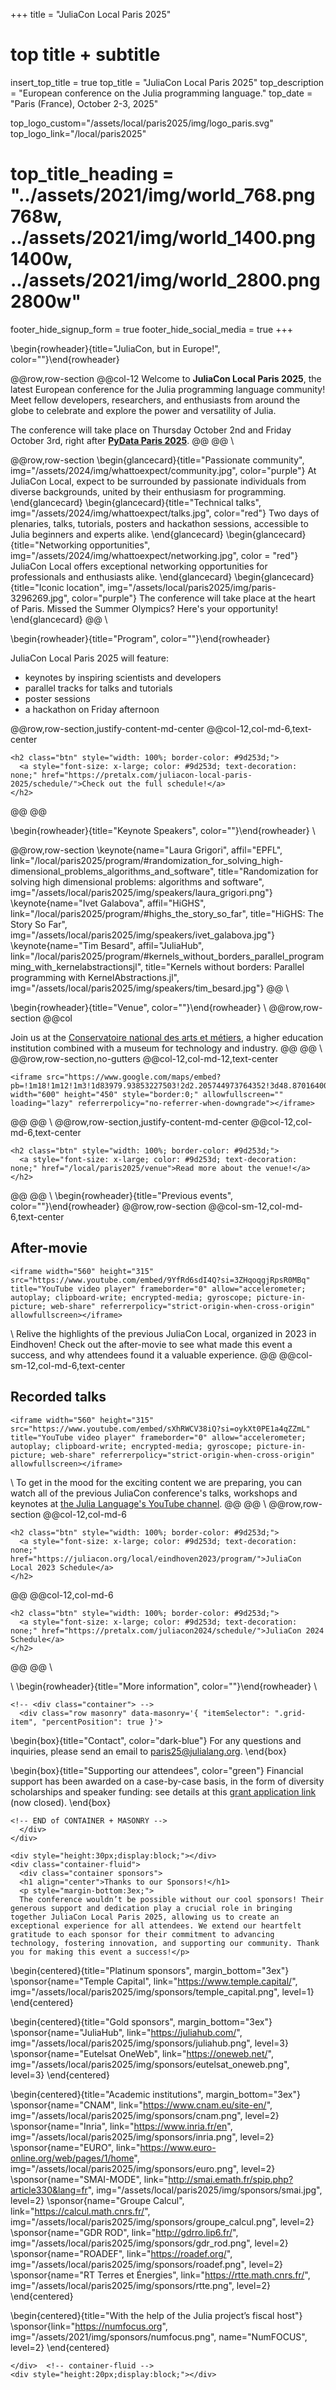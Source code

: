 +++
title = "JuliaCon Local Paris 2025"

# top title + subtitle
insert_top_title = true
top_title = "JuliaCon Local Paris 2025"
top_description = "European conference on the Julia programming language."
top_date = "Paris (France), October 2-3, 2025"

top_logo_custom="/assets/local/paris2025/img/logo_paris.svg"
top_logo_link="/local/paris2025"
# top_title_heading = "../assets/2021/img/world_768.png 768w, ../assets/2021/img/world_1400.png 1400w, ../assets/2021/img/world_2800.png 2800w"

footer_hide_signup_form = true
footer_hide_social_media = true
+++

\begin{rowheader}{title="JuliaCon, but in Europe!", color=""}\end{rowheader}

@@row,row-section
@@col-12 
Welcome to **JuliaCon Local Paris 2025**, the latest European conference for the Julia programming language community! Meet fellow developers, researchers, and enthusiasts from around the globe to celebrate and explore the power and versatility of Julia.

The conference will take place on Thursday October 2nd and Friday October 3rd, right after [**PyData Paris 2025**](https://pydata.org/paris2025).
@@
@@
\\

@@row,row-section
\begin{glancecard}{title="Passionate community", img="/assets/2024/img/whattoexpect/community.jpg", color="purple"}
  At JuliaCon Local, expect to be surrounded by passionate individuals from diverse backgrounds, united by their enthusiasm for programming.
\end{glancecard}
\begin{glancecard}{title="Technical talks", img="/assets/2024/img/whattoexpect/talks.jpg", color="red"}
  Two days of plenaries, talks, tutorials, posters and hackathon sessions, accessible to Julia beginners and experts alike.
\end{glancecard}
\begin{glancecard}{title="Networking opportunities", img="/assets/2024/img/whattoexpect/networking.jpg", color = "red"}
  JuliaCon Local offers exceptional networking opportunities for professionals and enthusiasts alike.
\end{glancecard}
\begin{glancecard}{title="Iconic location", img="/assets/local/paris2025/img/paris-3296269.jpg", color="purple"}
  The conference will take place at the heart of Paris. Missed the Summer Olympics? Here's your opportunity!
\end{glancecard}
@@
\\

\begin{rowheader}{title="Program", color=""}\end{rowheader}

JuliaCon Local Paris 2025 will feature:

- keynotes by inspiring scientists and developers
- parallel tracks for talks and tutorials
- poster sessions
- a hackathon on Friday afternoon

@@row,row-section,justify-content-md-center
  @@col-12,col-md-6,text-center
  ~~~
  <h2 class="btn" style="width: 100%; border-color: #9d253d;">
    <a style="font-size: x-large; color: #9d253d; text-decoration: none;" href="https://pretalx.com/juliacon-local-paris-2025/schedule/">Check out the full schedule!</a>
  </h2>
  ~~~
  @@
@@

\begin{rowheader}{title="Keynote Speakers", color=""}\end{rowheader}
\\

@@row,row-section
\keynote{name="Laura Grigori", affil="EPFL", link="/local/paris2025/program/#randomization_for_solving_high-dimensional_problems_algorithms_and_software", title="Randomization for solving high dimensional problems: algorithms and software", img="/assets/local/paris2025/img/speakers/laura_grigori.png"}
\keynote{name="Ivet Galabova", affil="HiGHS", link="/local/paris2025/program/#highs_the_story_so_far", title="HiGHS: The Story So Far", img="/assets/local/paris2025/img/speakers/ivet_galabova.jpg"}
\keynote{name="Tim Besard", affil="JuliaHub", link="/local/paris2025/program/#kernels_without_borders_parallel_programming_with_kernelabstractionsjl", title="Kernels without borders: Parallel programming with KernelAbstractions.jl", img="/assets/local/paris2025/img/speakers/tim_besard.jpg"}
@@
\\


\begin{rowheader}{title="Venue", color=""}\end{rowheader}
\\
@@row,row-section 
  @@col
  
  Join us at the [Conservatoire national des arts et métiers](https://www.cnam.eu/site-en/), a higher education institution combined with a museum for technology and industry.
  @@
@@
\\
@@row,row-section,no-gutters
@@col-12,col-md-12,text-center
~~~
<iframe src="https://www.google.com/maps/embed?pb=!1m18!1m12!1m3!1d83979.93853227503!2d2.205744973764352!3d48.87016400923364!2m3!1f0!2f0!3f0!3m2!1i1024!2i768!4f13.1!3m3!1m2!1s0x47e66e0556a60823%3A0x46dad820509383bc!2sNational%20Conservatory%20of%20Arts%20and%20Crafts!5e0!3m2!1sen!2sfr!4v1740480092156!5m2!1sen!2sfr" width="600" height="450" style="border:0;" allowfullscreen="" loading="lazy" referrerpolicy="no-referrer-when-downgrade"></iframe>
~~~
@@
@@
\\
@@row,row-section,justify-content-md-center
  @@col-12,col-md-6,text-center
  ~~~
  <h2 class="btn" style="width: 100%; border-color: #9d253d;">
    <a style="font-size: x-large; color: #9d253d; text-decoration: none;" href="/local/paris2025/venue">Read more about the venue!</a>
  </h2>
  ~~~
  @@
@@
\\
\begin{rowheader}{title="Previous events", color=""}\end{rowheader}
@@row,row-section
@@col-sm-12,col-md-6,text-center
## After-movie
~~~
<iframe width="560" height="315" src="https://www.youtube.com/embed/9YfRd6sdI4Q?si=3ZHqoqgjRpsR0MBq" title="YouTube video player" frameborder="0" allow="accelerometer; autoplay; clipboard-write; encrypted-media; gyroscope; picture-in-picture; web-share" referrerpolicy="strict-origin-when-cross-origin" allowfullscreen></iframe>
~~~
\\
Relive the highlights of the previous JuliaCon Local, organized in 2023 in Eindhoven! Check out the after-movie to see what made this event a success, and why attendees found it a valuable experience.
@@
@@col-sm-12,col-md-6,text-center
## Recorded talks
~~~
<iframe width="560" height="315" src="https://www.youtube.com/embed/sXhRWCV38iQ?si=oykXt0PE1a4qZZmL" title="YouTube video player" frameborder="0" allow="accelerometer; autoplay; clipboard-write; encrypted-media; gyroscope; picture-in-picture; web-share" referrerpolicy="strict-origin-when-cross-origin" allowfullscreen></iframe>
~~~
\\
To get in the mood for the exciting content we are preparing, you can watch all of the previous JuliaCon conference's talks, workshops and keynotes at [the Julia Language's YouTube channel](https://www.youtube.com/playlist?list=PLP8iPy9hna6T7PRe2sucSonFsrrH-oEZC).
@@
@@
\\
@@row,row-section
  @@col-12,col-md-6
  ~~~
  <h2 class="btn" style="width: 100%; border-color: #9d253d;">
    <a style="font-size: x-large; color: #9d253d; text-decoration: none;" href="https://juliacon.org/local/eindhoven2023/program/">JuliaCon Local 2023 Schedule</a>
  </h2>
  ~~~
  @@
  @@col-12,col-md-6
  ~~~
  <h2 class="btn" style="width: 100%; border-color: #9d253d;">
    <a style="font-size: x-large; color: #9d253d; text-decoration: none;" href="https://pretalx.com/juliacon2024/schedule/">JuliaCon 2024 Schedule</a>
  </h2>
  ~~~
  @@
@@
\\

\\
\begin{rowheader}{title="More information", color=""}\end{rowheader}
\\
~~~
<!-- <div class="container"> -->
  <div class="row masonry" data-masonry='{ "itemSelector": ".grid-item", "percentPosition": true }'>
~~~

\begin{box}{title="Contact", color="dark-blue"}
For any questions and inquiries, please send an email to [paris25@julialang.org](mailto:paris25@julialang.org).
\end{box}

\begin{box}{title="Supporting our attendees", color="green"}
  Financial support has been awarded on a case-by-case basis, in the form of diversity scholarships and speaker funding: see details at this [grant application link](https://cryptpad.fr/form/#/2/form/view/Y2zeHTUsbxBVJ9gAB4v8R3hP7FSEckHrub8aI5eVBTE/) (now closed).
\end{box}

~~~
<!-- END of CONTAINER + MASONRY -->
  </div>
</div>
~~~

~~~
<div style="height:30px;display:block;"></div>
<div class="container-fluid">
  <div class="container sponsors">
  <h1 align="center">Thanks to our Sponsors!</h1>
  <p style="margin-bottom:3ex;">
  The conference wouldn’t be possible without our cool sponsors! Their generous support and dedication play a crucial role in bringing together JuliaCon Local Paris 2025, allowing us to create an exceptional experience for all attendees. We extend our heartfelt gratitude to each sponsor for their commitment to advancing technology, fostering innovation, and supporting our community. Thank you for making this event a success!</p>
~~~

\begin{centered}{title="Platinum sponsors", margin_bottom="3ex"}
  \sponsor{name="Temple Capital", link="https://www.temple.capital/", img="/assets/local/paris2025/img/sponsors/temple_capital.png", level=1}
\end{centered}

\begin{centered}{title="Gold sponsors", margin_bottom="3ex"}
  \sponsor{name="JuliaHub", link="https://juliahub.com/", img="/assets/local/paris2025/img/sponsors/juliahub.png", level=3}
  \sponsor{name="Eutelsat OneWeb", link="https://oneweb.net/", img="/assets/local/paris2025/img/sponsors/eutelsat_oneweb.png", level=3}
\end{centered}

\begin{centered}{title="Academic institutions", margin_bottom="3ex"}
  \sponsor{name="CNAM", link="https://www.cnam.eu/site-en/", img="/assets/local/paris2025/img/sponsors/cnam.png", level=2}
  \sponsor{name="Inria", link="https://www.inria.fr/en", img="/assets/local/paris2025/img/sponsors/inria.png", level=2}
  \sponsor{name="EURO", link="https://www.euro-online.org/web/pages/1/home", img="/assets/local/paris2025/img/sponsors/euro.png", level=2}
  \sponsor{name="SMAI-MODE", link="http://smai.emath.fr/spip.php?article330&lang=fr", img="/assets/local/paris2025/img/sponsors/smai.jpg", level=2}
  \sponsor{name="Groupe Calcul", link="https://calcul.math.cnrs.fr/", img="/assets/local/paris2025/img/sponsors/groupe_calcul.png", level=2}
  \sponsor{name="GDR ROD", link="http://gdrro.lip6.fr/", img="/assets/local/paris2025/img/sponsors/gdr_rod.png", level=2}
  \sponsor{name="ROADEF", link="https://roadef.org/", img="/assets/local/paris2025/img/sponsors/roadef.png", level=2}
  \sponsor{name="RT Terres et Énergies", link="https://rtte.math.cnrs.fr/", img="/assets/local/paris2025/img/sponsors/rtte.png", level=2}
\end{centered}

\begin{centered}{title="With the help of the Julia project’s fiscal host"}
  \sponsor{link="https://numfocus.org", img="/assets/2021/img/sponsors/numfocus.png", name="NumFOCUS", level=2}
\end{centered}


~~~
</div>  <!-- container-fluid -->
<div style="height:20px;display:block;"></div>
~~~